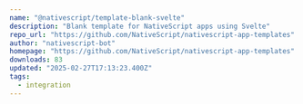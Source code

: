 ```yaml
---
name: "@nativescript/template-blank-svelte"
description: "Blank template for NativeScript apps using Svelte"
repo_url: "https://github.com/NativeScript/nativescript-app-templates"
author: "nativescript-bot"
homepage: "https://github.com/NativeScript/nativescript-app-templates"
downloads: 83
updated: "2025-02-27T17:13:23.400Z"
tags: 
  - integration
---
```

